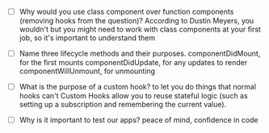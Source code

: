 - [ ] Why would you use class component over function components (removing hooks from the question)?
According to Dustin Meyers, you wouldn't
but you might need to work with class components at your first job, so it's important to understand them


- [ ] Name three lifecycle methods and their purposes.
componentDidMount, for the first mounts
componentDidUpdate, for any updates to render
componentWillUnmount, for unmounting

- [ ] What is the purpose of a custom hook?
to let you do things that normal hooks can't
Custom Hooks allow you to reuse stateful logic (such as setting up a subscription and remembering the current value).

- [ ] Why is it important to test our apps?
peace of mind, confidence in code